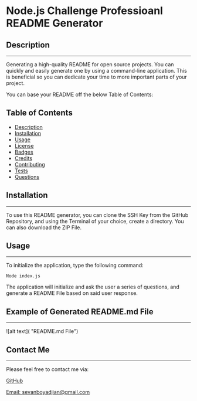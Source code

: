 # Node.js Challenge Professioanl README Generator

## Description
________

Generating a high-quality README for open source projects. You can quickly and easily generate one by using a command-line application. This is beneficial so you can dedicate your time to more important parts of your project.

You can base your README off the below Table of Contents:

 ## Table of Contents
  * [Description](#description)
  * [Installation](#installation)
  * [Usage](#usage)
  * [License](#license)
  * [Badges](#badges)
  * [Credits](#credits)
  * [Contributing](#contributing)
  * [Tests](#tests)
  * [Questions](#questions) 


## Installation
____________

To use this README generator, you can clone the SSH Key from the GitHub Repository, and using the Terminal of your choice, create a directory. You can also download the ZIP File.

## Usage
_____________

To initialize the application, type the following command:

```
Node index.js
```

The application will initialize and ask the user a series of questions, and generate a README File based on said user response.

## Example of Generated README.md File
___

![alt text]( "README.md File")

## Contact Me
___

Please feel free to contact me via:

[GitHub](https://github.com/BDJS0033)
  
[Email: sevanboyadjian@gmail.com](mailto:l)